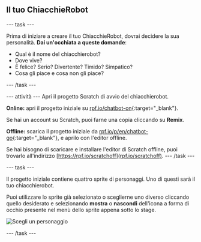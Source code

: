 ## Il tuo ChiacchieRobot

\--- task \---

Prima di iniziare a creare il tuo ChiacchieRobot, dovrai decidere la sua personalità. **Dai un'occhiata a queste domande**:

+ Qual è il nome del chiacchierobot?
+ Dove vive?
+ È felice? Serio? Divertente? Timido? Simpatico?
+ Cosa gli piace e cosa non gli piace?

\--- /task \---

\--- attività \--- Apri il progetto Scratch di avvio del chiacchierobot.

**Online:** apri il progetto iniziale su [rpf.io/chatbot-on](http://rpf.io/chatbot-on){:target="_blank"}.

Se hai un account su Scratch, puoi farne una copia cliccando su **Remix**.

**Offline:** scarica il progetto iniziale da [rpf.io/p/en/chatbot-go](http://rpf.io/p/en/chatbot-go){:target="_blank"}, e aprilo con l'editor offline.

Se hai bisogno di scaricare e installare l'editor di Scratch offline, puoi trovarlo all'indirizzo [https://rpf.io/scratchoff](rpf.io/scratchoff). \--- /task \---

\--- task \---

Il progetto iniziale contiene quattro sprite di personaggi. Uno di questi sarà il tuo chiacchierobot.

Puoi utilizzare lo sprite già selezionato o sceglierne uno diverso cliccando quello desiderato e selezionando **mostra** o **nascondi** dell'icona a forma di occhio presente nel menù dello sprite appena sotto lo stage.

![Scegli un personaggio](images/chatbot-characters.png)

\--- /task \---